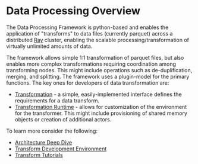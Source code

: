 # Data Processing Overview 
The Data Processing Framework is python-based and enables the 
application of "transforms" to data files (currently parquet) across a distributed 
[Ray](https://docs.ray.io/en/latest/index.html) cluster, enabling the
scalable processing/transformation of virtually unlimited amounts of data. 

The framework allows simple 1:1 transformation of parquet files, but also enables
more complex transformations requiring coordination among transforming nodes.
This might include operations such as de-duplification, merging, and splitting.
The framework uses a plugin-model for the primary functions.  The key ones for
developers of data transformation are:
* [Transformation](../src/data_processing/transform/table_transform.py) - a simple, easily-implemented interface defines
the requirements for a data transform.
* [Transformation Runtime](../src/data_processing/ray/transform_runtime.py) - allows for customization of the environment for the transformer.
This might include provisioning of shared memory objects or creation of additional actors.

To learn more consider the following:
* [Architecture Deep Dive](architecture.md)
* [Transform Development Environment](transform-dev-env.md)
* [Transform Tutorials](transform-tutorials.md)

